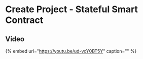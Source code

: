 # Create Project - Stateful Smart Contract

## Video

{% embed url="https://youtu.be/ud-voY0BT5Y" caption="" %}

